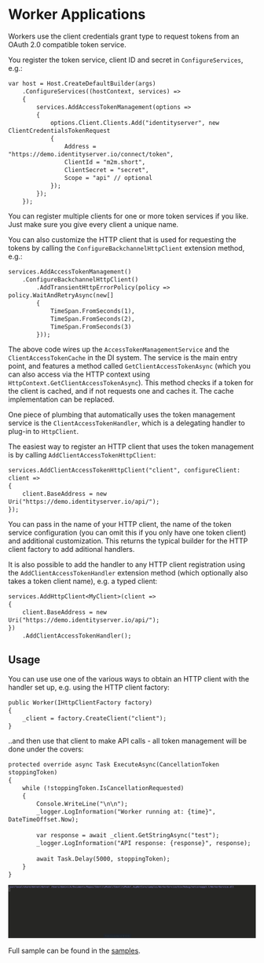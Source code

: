 Worker Applications
===================

Workers use the client credentials grant type to request tokens from an
OAuth 2.0 compatible token service.

You register the token service, client ID and secret in
`ConfigureServices`, e.g.:

```
var host = Host.CreateDefaultBuilder(args)
    .ConfigureServices((hostContext, services) =>
    {
        services.AddAccessTokenManagement(options =>
        {
            options.Client.Clients.Add("identityserver", new ClientCredentialsTokenRequest
            {
                Address = "https://demo.identityserver.io/connect/token",
                ClientId = "m2m.short",
                ClientSecret = "secret",
                Scope = "api" // optional
            });
        });
    });
```

You can register multiple clients for one or more token services if you
like. Just make sure you give every client a unique name.

You can also customize the HTTP client that is used for requesting the
tokens by calling the `ConfigureBackchannelHttpClient` extension method,
e.g.:

```
services.AddAccessTokenManagement()
    .ConfigureBackchannelHttpClient()
        .AddTransientHttpErrorPolicy(policy => policy.WaitAndRetryAsync(new[]
        {
            TimeSpan.FromSeconds(1),
            TimeSpan.FromSeconds(2),
            TimeSpan.FromSeconds(3)
        }));
```

The above code wires up the `AccessTokenManagementService` and the
`ClientAccessTokenCache` in the DI system. The service is the main entry
point, and features a method called `GetClientAccessTokenAsync` (which
you can also access via the HTTP context using
`HttpContext.GetClientAccessTokenAsync`). This method checks if a token
for the client is cached, and if not requests one and caches it. The
cache implementation can be replaced.

One piece of plumbing that automatically uses the token management
service is the `ClientAccessTokenHandler`, which is a delegating handler
to plug-in to `HttpClient`.

The easiest way to register an HTTP client that uses the token
management is by calling `AddClientAccessTokenHttpClient`:

```
services.AddClientAccessTokenHttpClient("client", configureClient: client =>
{
    client.BaseAddress = new Uri("https://demo.identityserver.io/api/");
});
```

You can pass in the name of your HTTP client, the name of the token
service configuration (you can omit this if you only have one token
client) and additional customization. This returns the typical builder
for the HTTP client factory to add aditional handlers.

It is also possible to add the handler to any HTTP client registration
using the `AddClientAccessTokenHandler` extension method (which
optionally also takes a token client name), e.g. a typed client:

```
services.AddHttpClient<MyClient>(client =>
{
    client.BaseAddress = new Uri("https://demo.identityserver.io/api/");
})
    .AddClientAccessTokenHandler();
```

Usage
-----

You can use use one of the various ways to obtain an HTTP client with
the handler set up, e.g. using the HTTP client factory:

```
public Worker(IHttpClientFactory factory)
{
    _client = factory.CreateClient("client");
}
```

..and then use that client to make API calls - all token management will
be done under the covers:

```
protected override async Task ExecuteAsync(CancellationToken stoppingToken)
{
    while (!stoppingToken.IsCancellationRequested)
    {
        Console.WriteLine("\n\n");
        _logger.LogInformation("Worker running at: {time}", DateTimeOffset.Now);

        var response = await _client.GetStringAsync("test");
        _logger.LogInformation("API response: {response}", response);

        await Task.Delay(5000, stoppingToken);
    }
}
```

![image](images/Worker.gif)

Full sample can be found in the
[samples](https://github.com/IdentityModel/IdentityModel.AspNetCore).

